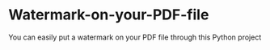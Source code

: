 # Watermark-on-your-PDF-file
You can easily put a watermark on your PDF file through this Python project 
